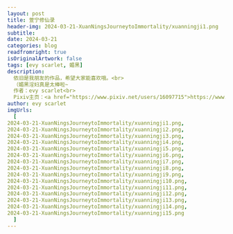 ```yaml
---
layout: post
title: 萱宁修仙录
header-img: 2024-03-21-XuanNingsJourneytoImmortality/xuanningji1.png
subtitle: 
date: 2024-03-21
categories: blog
readfromright: true
isOriginalArtwork: false
tags: [evy scarlet, 媚黑]
description:
  依旧是我朋友的作品，希望大家能喜欢哦。<br>
  （媚黑淫妇真是太棒啦~
  作者：evy scarlet<br>
  Pixiv主页：<a href="https://www.pixiv.net/users/16097715">https://www.pixiv.net/users/16097715</a><br>
author: evy scarlet
imgUrls:
  [
2024-03-21-XuanNingsJourneytoImmortality/xuanningji1.png,
2024-03-21-XuanNingsJourneytoImmortality/xuanningji2.png,
2024-03-21-XuanNingsJourneytoImmortality/xuanningji3.png,
2024-03-21-XuanNingsJourneytoImmortality/xuanningji4.png,
2024-03-21-XuanNingsJourneytoImmortality/xuanningji5.png,
2024-03-21-XuanNingsJourneytoImmortality/xuanningji6.png,
2024-03-21-XuanNingsJourneytoImmortality/xuanningji7.png,
2024-03-21-XuanNingsJourneytoImmortality/xuanningji8.png,
2024-03-21-XuanNingsJourneytoImmortality/xuanningji9.png,
2024-03-21-XuanNingsJourneytoImmortality/xuanningji10.png,
2024-03-21-XuanNingsJourneytoImmortality/xuanningji11.png,
2024-03-21-XuanNingsJourneytoImmortality/xuanningji12.png,
2024-03-21-XuanNingsJourneytoImmortality/xuanningji13.png,
2024-03-21-XuanNingsJourneytoImmortality/xuanningji14.png,
2024-03-21-XuanNingsJourneytoImmortality/xuanningji15.png
  ]
---
```


